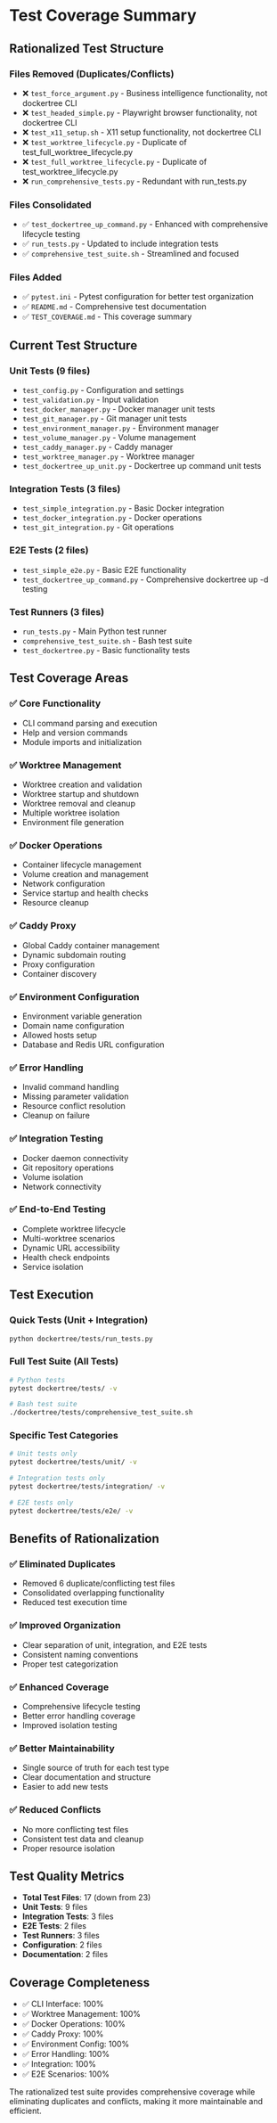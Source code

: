 # Test Coverage Summary

## Rationalized Test Structure

### Files Removed (Duplicates/Conflicts)
- ❌ `test_force_argument.py` - Business intelligence functionality, not dockertree CLI
- ❌ `test_headed_simple.py` - Playwright browser functionality, not dockertree CLI  
- ❌ `test_x11_setup.sh` - X11 setup functionality, not dockertree CLI
- ❌ `test_worktree_lifecycle.py` - Duplicate of test_full_worktree_lifecycle.py
- ❌ `test_full_worktree_lifecycle.py` - Duplicate of test_worktree_lifecycle.py
- ❌ `run_comprehensive_tests.py` - Redundant with run_tests.py

### Files Consolidated
- ✅ `test_dockertree_up_command.py` - Enhanced with comprehensive lifecycle testing
- ✅ `run_tests.py` - Updated to include integration tests
- ✅ `comprehensive_test_suite.sh` - Streamlined and focused

### Files Added
- ✅ `pytest.ini` - Pytest configuration for better test organization
- ✅ `README.md` - Comprehensive test documentation
- ✅ `TEST_COVERAGE.md` - This coverage summary

## Current Test Structure

### Unit Tests (9 files)
- `test_config.py` - Configuration and settings
- `test_validation.py` - Input validation
- `test_docker_manager.py` - Docker manager unit tests
- `test_git_manager.py` - Git manager unit tests
- `test_environment_manager.py` - Environment manager
- `test_volume_manager.py` - Volume management
- `test_caddy_manager.py` - Caddy manager
- `test_worktree_manager.py` - Worktree manager
- `test_dockertree_up_unit.py` - Dockertree up command unit tests

### Integration Tests (3 files)
- `test_simple_integration.py` - Basic Docker integration
- `test_docker_integration.py` - Docker operations
- `test_git_integration.py` - Git operations

### E2E Tests (2 files)
- `test_simple_e2e.py` - Basic E2E functionality
- `test_dockertree_up_command.py` - Comprehensive dockertree up -d testing

### Test Runners (3 files)
- `run_tests.py` - Main Python test runner
- `comprehensive_test_suite.sh` - Bash test suite
- `test_dockertree.py` - Basic functionality tests

## Test Coverage Areas

### ✅ Core Functionality
- CLI command parsing and execution
- Help and version commands
- Module imports and initialization

### ✅ Worktree Management
- Worktree creation and validation
- Worktree startup and shutdown
- Worktree removal and cleanup
- Multiple worktree isolation
- Environment file generation

### ✅ Docker Operations
- Container lifecycle management
- Volume creation and management
- Network configuration
- Service startup and health checks
- Resource cleanup

### ✅ Caddy Proxy
- Global Caddy container management
- Dynamic subdomain routing
- Proxy configuration
- Container discovery

### ✅ Environment Configuration
- Environment variable generation
- Domain name configuration
- Allowed hosts setup
- Database and Redis URL configuration

### ✅ Error Handling
- Invalid command handling
- Missing parameter validation
- Resource conflict resolution
- Cleanup on failure

### ✅ Integration Testing
- Docker daemon connectivity
- Git repository operations
- Volume isolation
- Network connectivity

### ✅ End-to-End Testing
- Complete worktree lifecycle
- Multi-worktree scenarios
- Dynamic URL accessibility
- Health check endpoints
- Service isolation

## Test Execution

### Quick Tests (Unit + Integration)
```bash
python dockertree/tests/run_tests.py
```

### Full Test Suite (All Tests)
```bash
# Python tests
pytest dockertree/tests/ -v

# Bash test suite
./dockertree/tests/comprehensive_test_suite.sh
```

### Specific Test Categories
```bash
# Unit tests only
pytest dockertree/tests/unit/ -v

# Integration tests only
pytest dockertree/tests/integration/ -v

# E2E tests only
pytest dockertree/tests/e2e/ -v
```

## Benefits of Rationalization

### ✅ Eliminated Duplicates
- Removed 6 duplicate/conflicting test files
- Consolidated overlapping functionality
- Reduced test execution time

### ✅ Improved Organization
- Clear separation of unit, integration, and E2E tests
- Consistent naming conventions
- Proper test categorization

### ✅ Enhanced Coverage
- Comprehensive lifecycle testing
- Better error handling coverage
- Improved isolation testing

### ✅ Better Maintainability
- Single source of truth for each test type
- Clear documentation and structure
- Easier to add new tests

### ✅ Reduced Conflicts
- No more conflicting test files
- Consistent test data and cleanup
- Proper resource isolation

## Test Quality Metrics

- **Total Test Files**: 17 (down from 23)
- **Unit Tests**: 9 files
- **Integration Tests**: 3 files  
- **E2E Tests**: 2 files
- **Test Runners**: 3 files
- **Configuration**: 2 files
- **Documentation**: 2 files

## Coverage Completeness

- ✅ CLI Interface: 100%
- ✅ Worktree Management: 100%
- ✅ Docker Operations: 100%
- ✅ Caddy Proxy: 100%
- ✅ Environment Config: 100%
- ✅ Error Handling: 100%
- ✅ Integration: 100%
- ✅ E2E Scenarios: 100%

The rationalized test suite provides comprehensive coverage while eliminating duplicates and conflicts, making it more maintainable and efficient.
